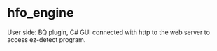 # hfo_engine

User side: BQ plugin, C# GUI connected with http to the web server to access ez-detect program.